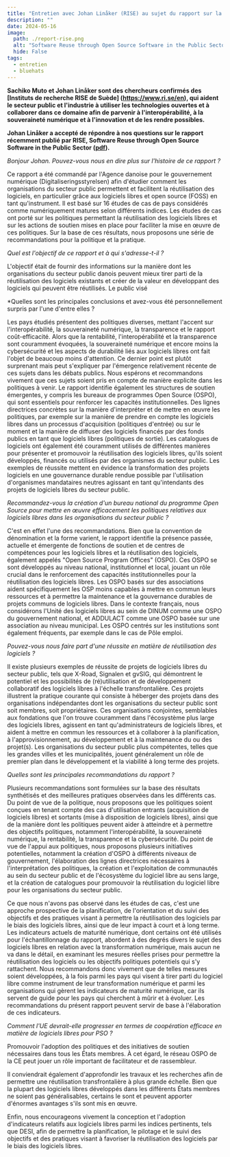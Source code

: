 ```yaml
---
title: "Entretien avec Johan Linåker (RISE) au sujet du rapport sur la réutilisation de logiciels"
description: ""
date: 2024-05-16
image:
  path: ./report-rise.png
  alt: "Software Reuse through Open Source Software in the Public Sector (extract of the cover)"
  hide: False
tags:
  - entretien
  - bluehats
---
```


**Sachiko Muto et Johan Linåker sont des chercheurs confirmés des [Instituts de recherche RISE de Suède] (https://www.ri.se/en), qui aident le secteur public et l'industrie à utiliser les technologies ouvertes et à collaborer dans ce domaine afin de parvenir à l'interopérabilité, à la souveraineté numérique et à l'innovation et de les rendre possibles.**

**Johan Linåker a accepté de répondre à nos questions sur le rapport récemment publié par RISE, Software Reuse through Open Source Software in the Public Sector ([pdf](https://www.diva-portal.org/smash/get/diva2:1848137/FULLTEXT01.pdf)).**

*Bonjour Johan. Pouvez-vous nous en dire plus sur l'histoire de ce rapport ?*

Ce rapport a été commandé par l'Agence danoise pour le gouvernement numérique (Digitaliseringsstyrelsen) afin d'étudier comment les organisations du secteur public permettent et facilitent la réutilisation des logiciels, en particulier grâce aux logiciels libres et open source (FOSS) en tant qu'instrument. Il est basé sur 16 études de cas de pays considérés comme numériquement matures selon différents indices. Les études de cas ont porté sur les politiques permettant la réutilisation des logiciels libres et sur les actions de soutien mises en place pour faciliter la mise en œuvre de ces politiques. Sur la base de ces résultats, nous proposons une série de recommandations pour la politique et la pratique.

*Quel est l'objectif de ce rapport et à qui s'adresse-t-il ?*

L'objectif était de fournir des informations sur la manière dont les organisations du secteur public danois peuvent mieux tirer parti de la réutilisation des logiciels existants et créer de la valeur en développant des logiciels qui peuvent être réutilisés. Le public visé

*Quelles sont les principales conclusions et avez-vous été personnellement surpris par l'une d'entre elles ?

Les pays étudiés présentent des politiques diverses, mettant l'accent sur l'interopérabilité, la souveraineté numérique, la transparence et le rapport coût-efficacité. Alors que la rentabilité, l'interopérabilité et la transparence sont couramment évoquées, la souveraineté numérique et encore moins la cybersécurité et les aspects de durabilité liés aux logiciels libres ont fait l'objet de beaucoup moins d'attention. Ce dernier point est plutôt surprenant mais peut s'expliquer par l'émergence relativement récente de ces sujets dans les débats publics. Nous espérons et recommandons vivement que ces sujets soient pris en compte de manière explicite dans les politiques à venir. Le rapport identifie également les structures de soutien émergentes, y compris les bureaux de programmes Open Source (OSPO), qui sont essentiels pour renforcer les capacités institutionnelles. Des lignes directrices concrètes sur la manière d'interpréter et de mettre en œuvre les politiques, par exemple sur la manière de prendre en compte les logiciels libres dans un processus d'acquisition (politiques d'entrée) ou sur le moment et la manière de diffuser des logiciels financés par des fonds publics en tant que logiciels libres (politiques de sortie). Les catalogues de logiciels ont également été couramment utilisés de différentes manières pour présenter et promouvoir la réutilisation des logiciels libres, qu'ils soient développés, financés ou utilisés par des organismes du secteur public. Les exemples de réussite mettent en évidence la transformation des projets logiciels en une gouvernance durable rendue possible par l'utilisation d'organismes mandataires neutres agissant en tant qu'intendants des projets de logiciels libres du secteur public.

*Recommandez-vous la création d'un bureau national du programme Open Source pour mettre en œuvre efficacement les politiques relatives aux logiciels libres dans les organisations du secteur public ?*

C'est en effet l'une des recommandations. Bien que la convention de dénomination et la forme varient, le rapport identifie la présence passée, actuelle et émergente de fonctions de soutien et de centres de compétences pour les logiciels libres et la réutilisation des logiciels, également appelés "Open Source Program Offices" (OSPO). Ces OSPO se sont développés au niveau national, institutionnel et local, jouant un rôle crucial dans le renforcement des capacités institutionnelles pour la réutilisation des logiciels libres. Les OSPO basés sur des associations aident spécifiquement les OSP moins capables à mettre en commun leurs ressources et à permettre la maintenance et la gouvernance durables de projets communs de logiciels libres. Dans le contexte français, nous considérons l'Unité des logiciels libres au sein de DINUM comme une OSPO du gouvernement national, et ADDULACT comme une OSPO basée sur une association au niveau municipal. Les OSPO centrés sur les institutions sont également fréquents, par exemple dans le cas de Pôle emploi.

*Pouvez-vous nous faire part d'une réussite en matière de réutilisation des logiciels ?*

Il existe plusieurs exemples de réussite de projets de logiciels libres du secteur public, tels que X-Road, Signalen et gvSIG, qui démontrent le potentiel et les possibilités de (ré)utilisation et de développement collaboratif des logiciels libres à l'échelle transfrontalière. Ces projets illustrent la pratique courante qui consiste à héberger des projets dans des organisations indépendantes dont les organisations du secteur public sont soit membres, soit propriétaires. Ces organisations conjointes, semblables aux fondations que l'on trouve couramment dans l'écosystème plus large des logiciels libres, agissent en tant qu'administrateurs de logiciels libres, et aident à mettre en commun les ressources et à collaborer à la planification, à l'approvisionnement, au développement et à la maintenance du ou des projet(s). Les organisations du secteur public plus compétentes, telles que les grandes villes et les municipalités, jouent généralement un rôle de premier plan dans le développement et la viabilité à long terme des projets.

*Quelles sont les principales recommandations du rapport ?*

Plusieurs recommandations sont formulées sur la base des résultats synthétisés et des meilleures pratiques observées dans les différents cas. Du point de vue de la politique, nous proposons que les politiques soient conçues en tenant compte des cas d'utilisation entrants (acquisition de logiciels libres) et sortants (mise à disposition de logiciels libres), ainsi que de la manière dont les politiques peuvent aider à atteindre et à permettre des objectifs politiques, notamment l'interopérabilité, la souveraineté numérique, la rentabilité, la transparence et la cybersécurité. Du point de vue de l'appui aux politiques, nous proposons plusieurs initiatives potentielles, notamment la création d'OSPO à différents niveaux de gouvernement, l'élaboration des lignes directrices nécessaires à l'interprétation des politiques, la création et l'exploitation de communautés au sein du secteur public et de l'écosystème du logiciel libre au sens large, et la création de catalogues pour promouvoir la réutilisation du logiciel libre pour les organisations du secteur public.

Ce que nous n'avons pas observé dans les études de cas, c'est une approche prospective de la planification, de l'orientation et du suivi des objectifs et des pratiques visant à permettre la réutilisation des logiciels par le biais des logiciels libres, ainsi que de leur impact à court et à long terme. Les indicateurs actuels de maturité numérique, dont certains ont été utilisés pour l'échantillonnage du rapport, abordent à des degrés divers le sujet des logiciels libres en relation avec la transformation numérique, mais aucun ne va dans le détail, en examinant les mesures réelles prises pour permettre la réutilisation des logiciels ou les objectifs politiques potentiels qui s'y rattachent. Nous recommandons donc vivement que de telles mesures soient développées, à la fois parmi les pays qui visent à tirer parti du logiciel libre comme instrument de leur transformation numérique et parmi les organisations qui gèrent les indicateurs de maturité numérique, car ils servent de guide pour les pays qui cherchent à mûrir et à évoluer. Les recommandations du présent rapport peuvent servir de base à l'élaboration de ces indicateurs.

*Comment l'UE devrait-elle progresser en termes de coopération efficace en matière de logiciels libres pour PSO ?*

Promouvoir l'adoption des politiques et des initiatives de soutien nécessaires dans tous les États membres. À cet égard, le réseau OSPO de la CE peut jouer un rôle important de facilitateur et de rassembleur.

Il conviendrait également d'approfondir les travaux et les recherches afin de permettre une réutilisation transfrontalière à plus grande échelle. Bien que la plupart des logiciels libres développés dans les différents États membres ne soient pas généralisables, certains le sont et peuvent apporter d'énormes avantages s'ils sont mis en œuvre.

Enfin, nous encourageons vivement la conception et l'adoption d'indicateurs relatifs aux logiciels libres parmi les indices pertinents, tels que DESI, afin de permettre la planification, le pilotage et le suivi des objectifs et des pratiques visant à favoriser la réutilisation des logiciels par le biais des logiciels libres.
